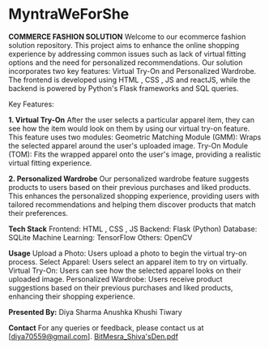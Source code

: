 # MyntraWeForShe
**COMMERCE FASHION SOLUTION**
Welcome to our ecommerce fashion solution repository. This project aims to enhance the online shopping experience by addressing common issues such as lack of virtual fitting options and the need for personalized recommendations. Our solution incorporates two key features: Virtual Try-On and Personalized Wardrobe. The frontend is developed using HTML , CSS , JS and reactJS, while the backend is powered by Python's Flask frameworks and SQL queries.

Key Features:

**1. Virtual Try-On**
After the user selects a particular apparel item, they can see how the item would look on them by using our virtual try-on feature. This feature uses two modules:
Geometric Matching Module (GMM): Wraps the selected apparel around the user's uploaded image.
Try-On Module (TOM): Fits the wrapped apparel onto the user's image, providing a realistic virtual fitting experience.

**2. Personalized Wardrobe**
Our personalized wardrobe feature suggests products to users based on their previous purchases and liked products. This enhances the personalized shopping experience, providing users with tailored recommendations and helping them discover products that match their preferences.

**Tech Stack**
Frontend: HTML , CSS , JS
Backend: Flask (Python)
Database: SQLite
Machine Learning: TensorFlow
Others: OpenCV

**Usage**
Upload a Photo: Users upload a photo to begin the virtual try-on process.
Select Apparel: Users select an apparel item to try on virtually.
Virtual Try-On: Users can see how the selected apparel looks on their uploaded image.
Personalized Wardrobe: Users receive product suggestions based on their previous purchases and liked products, enhancing their shopping experience.

**Presented By:**
Diya Sharma
Anushka
Khushi Tiwary

**Contact**
For any queries or feedback, please contact us at [diya70559@gmail.com].
[BitMesra_Shiva'sDen.pdf](https://github.com/user-attachments/files/16323277/BitMesra_Shiva.sDen.pdf)
